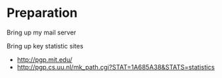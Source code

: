 Preparation
===

Bring up my mail server

Bring up key statistic sites

- http://pgp.mit.edu/
- http://pgp.cs.uu.nl/mk_path.cgi?STAT=1A685A38&STATS=statistics
